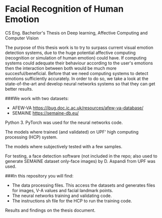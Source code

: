 # Facial Recognition of Human Emotion
 CS Eng. Bacherlor's Thesis on Deep learning, Affective Computing and Computer Vision

The purpose of this thesis work is to try to surpass current visual emotion detection systems, due to the huge potential affective computing (recognition or simulation of human emotion) could have. If computing systems could adequate their behaviour according to the user's emotions then the interaction between both would be much more succesful/beneficial. Before that we need computing systems to detect emotions sufficiently accurately. In order to do so, we take a look at the state-of-the-art and develop neural networks systems so that they can get better results.

###We work with two datasets: 
*   AFEW-VA https://ibug.doc.ic.ac.uk/resources/afew-va-database/
*   SEMAINE https://semaine-db.eu/

Python 3.
PyTorch was used for the neural networks code.

The models where trained (and validated) on UPF' high computing processing (HCP) system.

The models where subjectively tested with a few samples.

For testing, a face detection software (not included in the repo; also used to generate SEMAINE dataset only-face images) by D. Aspandi from UPF was used.   

###In this repository you will find:
*   The data processing files. This access the datasets and generates files for images, V-A values and facial landmark points.
*   The neural networks training and validating code.
*   The instructions sh file for the HCP to run the training code.

Results and findings on the thesis document.
